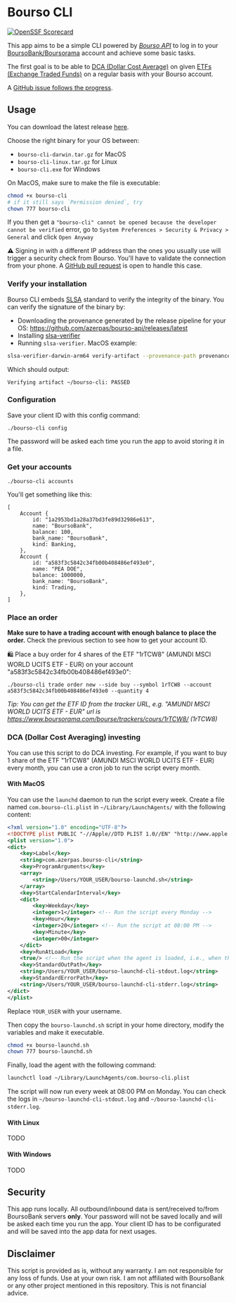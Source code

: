 # Bourso CLI

[![OpenSSF Scorecard](https://api.securityscorecards.dev/projects/github.com/azerpas/bourso-api/badge)](https://securityscorecards.dev/viewer/?uri=github.com/azerpas/bourso-api)

This app aims to be a simple CLI powered by *[Bourso API](./src/bourso_api/)* to log in to your [BoursoBank/Boursorama](https://www.boursorama.com) account and achieve some basic tasks.

The first goal is to be able to [DCA (Dollar Cost Average)](https://www.investopedia.com/terms/d/dollarcostaveraging.asp) on given [ETFs (Exchange Traded Funds)](https://www.investopedia.com/terms/e/etf.asp) on a regular basis with your Bourso account.

A [GitHub issue follows the progress](https://github.com/azerpas/bourso-api/issues/1).

## Usage
You can download the latest release [here](https://github.com/azerpas/bourso-api/releases).

Choose the right binary for your OS between:
- `bourso-cli-darwin.tar.gz` for MacOS
- `bourso-cli-linux.tar.gz` for Linux
- `bourso-cli.exe` for Windows

On MacOS, make sure to make the file is executable:
```sh
chmod +x bourso-cli
# if it still says `Permission denied`, try
chown 777 bourso-cli
```
If you then get a `"bourso-cli" cannot be opened because the developer cannot be verified` error, go to `System Preferences > Security & Privacy > General` and click `Open Anyway`

⚠️ Signing in with a different IP address than the ones you usually use will trigger a security check from Bourso. You'll have to validate the connection from your phone. A [GitHub pull request](https://github.com/azerpas/bourso-api/pull/10) is open to handle this case.

### Verify your installation
Bourso CLI embeds [SLSA](https://slsa.dev/) standard to verify the integrity of the binary. You can verify the signature of the binary by:
- Downloading the provenance generated by the release pipeline for your OS: https://github.com/azerpas/bourso-api/releases/latest
- Installing [slsa-verifier](https://github.com/slsa-framework/slsa-verifier?tab=readme-ov-file#installation)
- Running `slsa-verifier`. MacOS example:
```sh
slsa-verifier-darwin-arm64 verify-artifact --provenance-path provenance-id-macos-latest.intoto.jsonl --source-uri "github.com/azerpas/bourso-api" bourso-cli
```
Which should output:
```
Verifying artifact ~/bourso-cli: PASSED
```

### Configuration
Save your client ID with this config command:
```
./bourso-cli config
```
The password will be asked each time you run the app to avoid storing it in a file.

### Get your accounts
```
./bourso-cli accounts
```
You'll get something like this:
```
[
    Account {
        id: "1a2953bd1a28a37bd3fe89d32986e613",
        name: "BoursoBank",
        balance: 100,
        bank_name: "BoursoBank",
        kind: Banking,
    },
    Account {
        id: "a583f3c5842c34fb00b408486ef493e0",
        name: "PEA DOE",
        balance: 1000000,
        bank_name: "BoursoBank",
        kind: Trading,
    },
]
```

### Place an order
**Make sure to have a trading account with enough balance to place the order.** Check the previous section to see how to get your account ID.

🛍️ Place a buy order for 4 shares of the ETF "1rTCW8" (AMUNDI MSCI WORLD UCITS ETF - EUR) on your account "a583f3c5842c34fb00b408486ef493e0":
```
./bourso-cli trade order new --side buy --symbol 1rTCW8 --account a583f3c5842c34fb00b408486ef493e0 --quantity 4
```

*Tip: You can get the ETF ID from the tracker URL, e.g. "AMUNDI MSCI WORLD UCITS ETF - EUR" url is https://www.boursorama.com/bourse/trackers/cours/1rTCW8/ (1rTCW8)*

### DCA (Dollar Cost Averaging) investing

You can use this script to do DCA investing. For example, if you want to buy 1 share of the ETF "1rTCW8" (AMUNDI MSCI WORLD UCITS ETF - EUR) every month, you can use a cron job to run the script every month.

#### With MacOS
You can use the `launchd` daemon to run the script every week. Create a file named `com.bourso-cli.plist` in `~/Library/LaunchAgents/` with the following content:
```xml
<?xml version="1.0" encoding="UTF-8"?>
<!DOCTYPE plist PUBLIC "-//Apple//DTD PLIST 1.0//EN" "http://www.apple.com/DTDs/PropertyList-1.0.dtd">
<plist version="1.0">
<dict>
    <key>Label</key>
    <string>com.azerpas.bourso-cli</string>
    <key>ProgramArguments</key>
    <array>
        <string>/Users/YOUR_USER/bourso-launchd.sh</string>
    </array>
    <key>StartCalendarInterval</key>
    <dict>
        <key>Weekday</key>
        <integer>1</integer> <!-- Run the script every Monday -->
        <key>Hour</key>
        <integer>20</integer> <!-- Run the script at 08:00 PM -->
        <key>Minute</key>
        <integer>00</integer>
    </dict>
    <key>RunAtLoad</key>
    <true/> <!-- Run the script when the agent is loaded, i.e., when the system starts -->
    <key>StandardOutPath</key>
    <string>/Users/YOUR_USER/bourso-launchd-cli-stdout.log</string>
    <key>StandardErrorPath</key>
    <string>/Users/YOUR_USER/bourso-launchd-cli-stderr.log</string>
</dict>
</plist>
```
Replace `YOUR_USER` with your username.

Then copy the `bourso-launchd.sh` script in your home directory, modify the variables and make it executable.
```sh
chmod +x bourso-launchd.sh
chown 777 bourso-launchd.sh
```
Finally, load the agent with the following command:
```sh
launchctl load ~/Library/LaunchAgents/com.bourso-cli.plist
```
The script will now run every week at 08:00 PM on Monday. You can check the logs in `~/bourso-launchd-cli-stdout.log` and `~/bourso-launchd-cli-stderr.log`.
#### With Linux
TODO
#### With Windows
TODO

## Security
This app runs locally. All outbound/inbound data is sent/received to/from BoursoBank servers **only**. Your password will not be saved locally and will be asked each time you run the app. Your client ID has to be configurated and will be saved into the app data for next usages.

## Disclaimer

This script is provided as is, without any warranty. I am not responsible for any loss of funds. Use at your own risk. I am not affiliated with BoursoBank or any other project mentioned in this repository. This is not financial advice.

